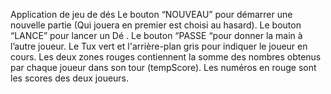 Application de jeu de dés
    Le bouton “NOUVEAU” pour démarrer une nouvelle partie (Qui jouera en premier est choisi au hasard).
    Le bouton “LANCE” pour lancer un Dé .
    Le bouton “PASSE “pour donner la main à l’autre joueur.
    Le Tux vert et l'arrière-plan gris pour indiquer le joueur en cours.
    Les deux zones rouges contiennent la somme des nombres obtenus par chaque joueur dans son tour (tempScore).
    Les numéros en rouge sont les scores des deux joueurs.